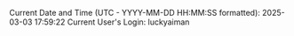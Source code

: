 Current Date and Time (UTC - YYYY-MM-DD HH:MM:SS formatted): 2025-03-03 17:59:22
Current User's Login: luckyaiman
